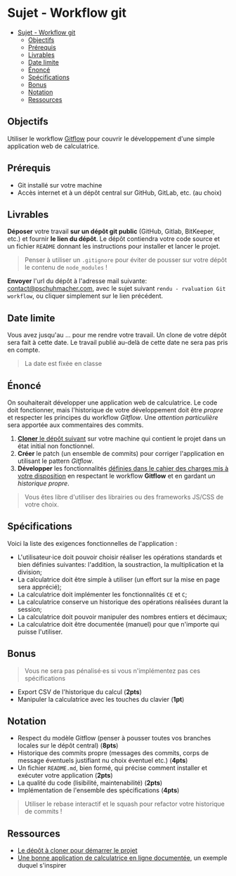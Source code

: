 # Sujet - Workflow git

- [Sujet - Workflow git](#sujet---workflow-git)
  - [Objectifs](#objectifs)
  - [Prérequis](#prérequis)
  - [Livrables](#livrables)
  - [Date limite](#date-limite)
  - [Énoncé](#énoncé)
  - [Spécifications](#spécifications)
  - [Bonus](#bonus)
  - [Notation](#notation)
  - [Ressources](#ressources)


## Objectifs

Utiliser le workflow [Gitflow](https://www.atlassian.com/fr/git/tutorials/comparing-workflows/gitflow-workflow) pour couvrir le développement d'une simple application web de calculatrice.

## Prérequis

- Git installé sur votre machine
- Accès internet et à un dépôt central sur GitHub, GitLab, etc. (au choix)

## Livrables

**Déposer** votre travail **sur un dépôt git public** (GitHub, Gitlab, BitKeeper, etc.) et fournir **le lien du dépôt**. Le dépôt contiendra votre code source et un fichier `README` donnant les instructions pour installer et lancer le projet.

> Penser à utiliser un `.gitignore` pour éviter de pousser sur votre dépôt le contenu de `node_modules` !

**Envoyer** l'url du dépôt à l'adresse mail suivante: <a href="mailto:contact@pschuhmacher.com?subject=rendu - rvaluation Git workflow">contact@pschuhmacher.com</a>, avec le sujet suivant `rendu - rvaluation Git workflow`, ou cliquer simplement sur le lien précédent.

## Date limite

Vous avez jusqu'au ... pour me rendre votre travail. Un clone de votre dépôt sera fait à cette date. Le travail publié au-delà de cette date ne sera pas pris en compte.

> La date est fixée en classe

## Énoncé

On souhaiterait développer une application web de calculatrice. Le code doit fonctionner, mais l'historique de votre développement doit être *propre* et respecter les principes du workflow *Gitflow*. Une *attention particulière* sera apportée aux commentaires des commits.

1. [**Cloner** le dépôt suivant](https://github.com/paul-schuhm/tp1-mds-git-workflow-calculatrice) sur votre machine qui contient le projet dans un état initial non fonctionnel.
2. **Créer** le patch (un ensemble de commits) pour corriger l'application en utilisant le pattern *Gitflow*. 
3. **Développer** les fonctionnalités [définies dans le cahier des charges mis à votre disposition](#cahier-des-charges) en respectant le workflow **Gitflow** et en gardant *un historique propre*.

> Vous êtes libre d'utiliser des librairies ou des frameworks JS/CSS de votre choix.

## Spécifications

Voici la liste des exigences fonctionnelles de l'application :

- L'utilisateur·ice doit pouvoir choisir réaliser les opérations standards et bien définies suivantes: l'addition, la soustraction, la multiplication et la division;
- La calculatrice doit être simple à utiliser (un effort sur la mise en page sera apprécié);
- La calculatrice doit implémenter les fonctionnalités `CE` et `C`;
- La calculatrice conserve un historique des opérations réalisées durant la session;
- La calculatrice doit pouvoir manipuler des nombres entiers et décimaux;
- La calculatrice doit être documentée (manuel) pour que n'importe qui puisse l'utiliser.

## Bonus

> Vous ne sera pas pénalisé·es si vous n'implémentez pas ces spécifications

- Export CSV de l'historique du calcul (**2pts**)
- Manipuler la calculatrice avec les touches du clavier (**1pt**)

## Notation

- Respect du modèle Gitflow (penser à pousser toutes vos branches locales sur le dépôt central) (**8pts**)
- Historique des commits propre (messages des commits, corps de message éventuels justifiant nu choix éventuel etc.) (**4pts**)
- Un fichier `README.md`, bien formé, qui précise comment installer et exécuter votre application (**2pts**)
- La qualité du code (lisibilité, maintenabilité) (**2pts**)
- Implémentation de l'ensemble des spécifications (**4pts**)

> Utiliser le rebase interactif et le squash pour refactor votre historique de commits !

## Ressources

- [Le dépôt à cloner pour démarrer le projet](https://github.com/paul-schuhm/tp1-mds-git-workflow-calculatrice)
- [Une bonne application de calculatrice en ligne documentée](https://www.ma-calculatrice.fr/index.php), un exemple duquel s'inspirer
